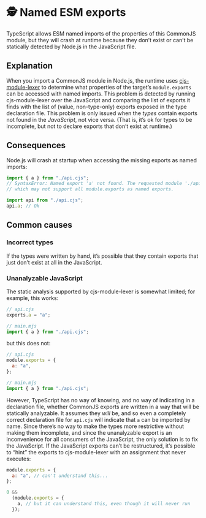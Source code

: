 # 🕵️ Named ESM exports

TypeScript allows ESM named imports of the properties of this CommonJS module, but they will crash at runtime because they don’t exist or can’t be statically detected by Node.js in the JavaScript file.

## Explanation

When you import a CommonJS module in Node.js, the runtime uses [cjs-module-lexer](https://github.com/nodejs/cjs-module-lexer) to determine what properties of the target’s `module.exports` can be accessed with named imports. This problem is detected by running cjs-module-lexer over the JavaScript and comparing the list of exports it finds with the list of (value, non-type-only) exports exposed in the type declaration file. This problem is only issued when the _types_ contain exports not found in the _JavaScript_, not vice versa. (That is, it’s ok for types to be incomplete, but not to declare exports that don’t exist at runtime.)

## Consequences

Node.js will crash at startup when accessing the missing exports as named imports:

```ts
import { a } from "./api.cjs";
// SyntaxError: Named export 'a' not found. The requested module './api.cjs' is a CommonJS module,
// which may not support all module.exports as named exports.

import api from "./api.cjs";
api.a; // Ok
```

## Common causes

### Incorrect types

If the types were written by hand, it’s possible that they contain exports that just don’t exist at all in the JavaScript.

### Unanalyzable JavaScript

The static analysis supported by cjs-module-lexer is somewhat limited; for example, this works:

```js
// api.cjs
exports.a = "a";

// main.mjs
import { a } from "./api.cjs";
```

but this does not:

```js
// api.cjs
module.exports = {
  a: "a",
};

// main.mjs
import { a } from "./api.cjs";
```

However, TypeScript has no way of knowing, and no way of indicating in a declaration file, whether CommonJS exports are written in a way that will be statically analyzable. It assumes they _will_ be, and so even a completely correct declaration file for `api.cjs` will indicate that `a` can be imported by name. Since there’s no way to make the types more restrictive without making them incomplete, and since the unanalyzable export is an inconvenience for all consumers of the JavaScript, the only solution is to fix the JavaScript. If the JavaScript exports can’t be restructured, it’s possible to “hint” the exports to cjs-module-lexer with an assignment that never executes:

```js
module.exports = {
  a: "a", // can't understand this...
};

0 &&
  (module.exports = {
    a, // but it can understand this, even though it will never run
  });
```
